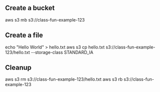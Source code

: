 ## Create a bucket

aws s3 mb s3://class-fun-example-123

## Create a file

echo "Hello World" > hello.txt
aws s3 cp hello.txt s3://class-fun-example-123/hello.txt --storage-class STANDARD_IA

## Cleanup
aws s3 rm s3://class-fun-example-123/hello.txt
aws s3 rb s3://class-fun-example-123
